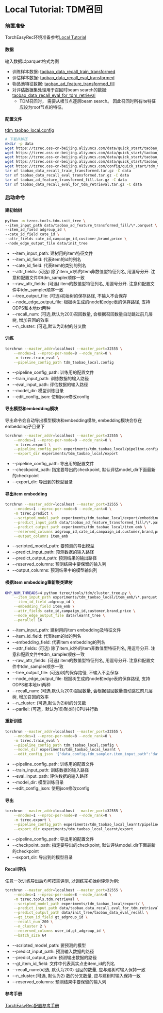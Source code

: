 # Local Tutorial: TDM召回

### 前置准备

TorchEasyRec环境准备参考[Local Tutorial](./local_tutorial.md)

#### 数据

输入数据以parquet格式为例

- 训练样本数据: [taobao_data_recall_train_transformed](https://tzrec.oss-cn-beijing.aliyuncs.com/data/quick_start/taobao_data_recall_train_transformed.tar.gz)
- 评估样本数据: [taobao_data_recall_eval_transformed](https://tzrec.oss-cn-beijing.aliyuncs.com/data/quick_start/taobao_data_recall_eval_transformed.tar.gz)
- 物品池特征数据: [taobao_ad_feature_transformed_fill](https://tzrec.oss-cn-beijing.aliyuncs.com/data/quick_start/taobao_ad_feature_transformed_fill.tar.gz)
- 对评估数据集处理用于召回时beam search的数据: [taobao_data_recall_eval_for_tdm_retrieval](https://tzrec.oss-cn-beijing.aliyuncs.com/data/quick_start/taobao_data_recall_eval_for_tdm_retrieval.tar.gz)
  - TDM召回时， 需要从根节点逐层beam search。 因此召回时所有ite特征应设为root节点的特征。

#### 配置文件

[tdm_taobao_local.config](https://tzrec.oss-cn-beijing.aliyuncs.com/config/quick_start/tdm_taobao_local.config)

```bash
# 下载并解压
mkdir -p data
wget https://tzrec.oss-cn-beijing.aliyuncs.com/data/quick_start/taobao_data_recall_train_transformed.tar.gz
wget https://tzrec.oss-cn-beijing.aliyuncs.com/data/quick_start/taobao_data_recall_eval_transformed.tar.gz
wget https://tzrec.oss-cn-beijing.aliyuncs.com/data/quick_start/taobao_ad_feature_transformed_fill.tar.gz
wget https://tzrec.oss-cn-beijing.aliyuncs.com/data/quick_start/taobao_data_recall_eval_for_tdm_retrieval.tar.gz
wget https://tzrec.oss-cn-beijing.aliyuncs.com/config/quick_start/tdm_taobao_local.config
tar xf taobao_data_recall_train_transformed.tar.gz -C data
tar xf taobao_data_recall_eval_transformed.tar.gz -C data
tar xf taobao_ad_feature_transformed_fill.tar.gz -C data
tar xf taobao_data_recall_eval_for_tdm_retrieval.tar.gz -C data
```

### 启动命令

#### 建初始树

```bash
python -m tzrec.tools.tdm.init_tree \
--item_input_path data/taobao_ad_feature_transformed_fill/\*.parquet \
--item_id_field adgroup_id \
--cate_id_field cate_id \
--attr_fields cate_id,campaign_id,customer,brand,price \
--node_edge_output_file data/init_tree
```

- --item_input_path: 建树用的item特征文件
- --item_id_field: 代表item的id的列名
- --cate_id_field: 代表item的类别的列名
- --attr_fields: (可选) 除了item_id外的item非数值型特征列名, 用逗号分开. 注意和配置文件中tdm_sampler顺序一致
- --raw_attr_fields: (可选) item的数值型特征列名, 用逗号分开. 注意和配置文件中tdm_sampler顺序一致
- --tree_output_file: (可选)初始树的保存路径, 不输入不会保存
- --node_edge_output_file: 根据树生成的node和edge表的保存路径, 支持ODPS和本地txt两种
- --recall_num: (可选,默认为200)召回数量, 会根据召回数量自动跳过前几层树, 增加召回的效率
- --n_cluster: (可选,默认为2)树的分叉数

#### 训练

```bash
torchrun --master_addr=localhost --master_port=32555 \
    --nnodes=1 --nproc-per-node=8 --node_rank=0 \
    -m tzrec.train_eval \
    --pipeline_config_path tdm_taobao_local.config
```

- --pipeline_config_path: 训练用的配置文件
- --train_input_path: 训练数据的输入路径
- --eval_input_path: 评估数据的输入路径
- --model_dir: 模型训练目录
- --edit_config_json: 使用json修改config

#### 导出模型和embedding模块

导出命令会自动导出模型模块和embedding模块, embedding模块会存在embedding子目录下

```bash
torchrun --master_addr=localhost --master_port=32555 \
    --nnodes=1 --nproc-per-node=8 --node_rank=0 \
    -m tzrec.export \
    --pipeline_config_path experiments/tdm_taobao_local/pipeline.config \
    --export_dir experiments/tdm_taobao_local/export
```

- --pipeline_config_path: 导出用的配置文件
- --checkpoint_path: 指定要导出的checkpoint, 默认评估model_dir下面最新的checkpoint
- --export_dir: 导出到的模型目录

#### 导出item embedding

```bash
torchrun --master_addr=localhost --master_port=32555 \
    --nnodes=1 --nproc-per-node=8 --node_rank=0 \
    -m tzrec.predict \
    --scripted_model_path experiments/tdm_taobao_local/export/embedding \
    --predict_input_path data/taobao_ad_feature_transformed_fill/\*.parquet \
    --predict_output_path experiments/tdm_taobao_local/item_emb \
    --reserved_columns adgroup_id,cate_id,campaign_id,customer,brand,price \
    --output_columns item_emb
```

- --scripted_model_path: 要预测的导出模型
- --predict_input_path: 预测数据的输入路径
- --predict_output_path: 预测结果的输出路径
- --reserved_columns: 预测结果中要保留的输入列
- --output_columns: 预测结果中的模型输出列

#### 根据item embedding重新聚类建树

```bash
OMP_NUM_THREADS=4 python tzrec/tools/tdm/cluster_tree.py \
    --item_input_path experiments/tdm_taobao_local/item_emb/\*.parquet \
    --item_id_field adgroup_id \
    --embedding_field item_emb \
    --attr_fields cate_id,campaign_id,customer,brand,price \
    --node_edge_output_file data/learnt_tree \
    --parallel 16
```

- --item_input_path: 建树用的item embedding及特征文件
- --item_id_field: 代表item的id的列名
- --embedding_field: 代表item embedding的列名
- --attr_fields: (可选) 除了item_id外的item非数值型特征列名, 用逗号分开. 注意和配置文件中tdm_sampler顺序一致
- --raw_attr_fields: (可选) item的数值型特征列名, 用逗号分开. 注意和配置文件中tdm_sampler顺序一致
- --tree_output_file: (可选)树的保存路径, 不输入不会保存
- --node_edge_output_file: 根据树生成的node和edge表的保存路径, 支持ODPS和本地txt两种
- --recall_num: (可选,默认为200)召回数量, 会根据召回数量自动跳过前几层树, 增加召回的效率
- --n_cluster: (可选,默认为2)树的分叉数
- --parllel: (可选，默认为16)聚类时CPU并行数

#### 重新训练

```bash
torchrun --master_addr=localhost --master_port=32555 \
    --nnodes=1 --nproc-per-node=8 --node_rank=0 \
    -m tzrec.train_eval \
    --pipeline_config_path tdm_taobao_local.config \
    --model_dir experiments/tdm_taobao_local_learnt \
    --edit_config_json '{"data_config.tdm_sampler.item_input_path":"data/learnt_tree/node_table.txt", "data_config.tdm_sampler.edge_input_path":"data/learnt_tree/edge_table.txt", "data_config.tdm_sampler.predict_edge_input_path":"data/learnt_tree/predict_edge_table.txt"}'
```

- --pipeline_config_path: 训练用的配置文件
- --train_input_path: 训练数据的输入路径
- --eval_input_path: 评估数据的输入路径
- --model_dir: 模型训练目录
- --edit_config_json: 使用json修改config

#### 导出

```bash
torchrun --master_addr=localhost --master_port=32555 \
    --nnodes=1 --nproc-per-node=8 --node_rank=0 \
    -m tzrec.export \
    --pipeline_config_path experiments/tdm_taobao_local_learnt/pipeline.config \
    --export_dir experiments/tdm_taobao_local_learnt/export
```

- --pipeline_config_path: 导出用的配置文件
- --checkpoint_path: 指定要导出的checkpoint, 默认评估model_dir下面最新的checkpoint
- --export_dir: 导出到的模型目录

#### Recall评估

任意一次训练导出后均可按需评测, 以训练完初始树评测为例:

```bash
torchrun --master_addr=localhost --master_port=32555 \
    --nnodes=1 --nproc-per-node=8 --node_rank=0 \
    -m tzrec.tools.tdm.retrieval \
    --scripted_model_path experiments/tdm_taobao_local/export/ \
    --predict_input_path data/taobao_data_recall_eval_for_tdm_retrieval/\*.parquet \
    --predict_output_path data/init_tree/taobao_data_eval_recall \
    --gt_item_id_field gt_adgroup_id \
    --recall_num 200 \
    --n_cluster 2 \
    --reserved_columns user_id,gt_adgroup_id \
    --batch_size 64
```

- --scripted_model_path: 要预测的模型
- --predict_input_path: 预测输入数据的路径
- --predict_output_path: 预测输出数据的路径
- --gt_item_id_field: 文件中代表真实点击item_id的列名
- --recall_num:(可选, 默认为200) 召回的数量, 应与建树时输入保持一致
- --n_cluster:(可选, 默认为2) 数的分叉数量, 应与建树时输入保持一致
- --reserved_columns: 预测结果中要保留的输入列

#### 参考手册

[TorchEasyRec配置参考手册](../reference.md)
